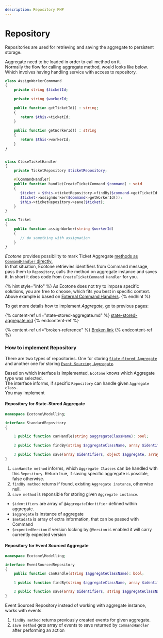 ```yaml
---
description: Repository PHP
---
```


# Repository

Repositories are used for retrieving and saving the aggregate to persistent storage.&#x20;

Aggregate need to be loaded in order to call method on it. \
Normally the flow for calling aggregate method, would looks like below. Which involves having handling service with access to repository.

```php
class AssignWorkerCommmand
{
    private string $ticketId;
    
    private string $workerId;
    
    public function getTicketId() : string;
    {
       return $this->ticketId;
    }
    
    public function getWorkerId() : string
    {
       return $this->workerId;
    }
}


class CloseTicketHandler
{
    private TicketRepository $ticketRepository;

    #[CommandHandler]
    public function handle(CreateTicketCommand $command) : void
    {
       $ticket = $this->ticketRepository->findBy($command->getTicketId());
       $ticket->assignWorker($command->getWorkerId());
       $this->ticketRepository->save($ticket);    
    }
}

class Ticket
{
    public function assignWorker(string $workerId)
    {
       // do something with assignation
    }
}
```

_Ecotone_ provides possibility to mark Ticket Aggregate [methods as `CommandHandler` directly.](state-stored-aggregate.md) \
In that situation, Ecotone retrievies identifiers from Command message, pass them to `Repository`, calls the method on aggregate instance and saves it. In short it does code from `CreateTicketCommand Handler` for you.&#x20;

{% hint style="info" %}
As Ecotone does not try to impose specific solutions, you are free to choose, which fits you best in specific context. Above example is based on [External Command Handlers](external-command-handlers.md).
{% endhint %}

To get more details how to implement _Aggregate,_ go to previous pages:

{% content-ref url="state-stored-aggregate.md" %}
[state-stored-aggregate.md](state-stored-aggregate.md)
{% endcontent-ref %}

{% content-ref url="broken-reference" %}
[Broken link](broken-reference)
{% endcontent-ref %}

### How to implement Repository

There are two types of repositories. One for storing [`State-Stored Aggregate`](state-stored-aggregate.md) and another one for storing [`Event Sourcing Aggregate`](broken-reference).

Based on which interface is implemented, `Ecotone` knows which Aggregate type was selected.\
The interface informs, if specific `Repository` can handle given `Aggregate class.`\
You may implement&#x20;

#### Repository for State-Stored Aggregate

```php
namespace Ecotone\Modelling;

interface StandardRepository
{
    
    1 public function canHandle(string $aggregateClassName): bool; 
    
    2 public function findBy(string $aggregateClassName, array $identifiers) : ?object;
    
    3 public function save(array $identifiers, object $aggregate, array $metadata, ?int $expectedVersion): void;
}
```

1. `canHandle method` informs, which `Aggregate Classes` can be handled with this `Repository`. Return true, if saving specific aggregate is possible, false otherwise.
2. `findBy method` returns if found, existing `Aggregate instance`, otherwise null.&#x20;
3. `save method` is reponsible for storing given `Aggregate instance`.&#x20;



* `$identifiers` are array of `@AggregateIdentifier` defined within aggregate.
* `$aggregate` is instance of aggregate
* `$metadata` is array of extra information, that can be passed with Command
* `$expectedVersion` if version locking by `@Version` is enabled it will carry currently expected version

#### Repository for Event Sourced Aggregate

```php
namespace Ecotone\Modelling;

interface EventSourcedRepository
{
    public function canHandle(string $aggregateClassName): bool;
    
    1 public function findBy(string $aggregateClassName, array $identifiers) :  EventStream;

    2 public function save(array $identifiers, string $aggregateClassName, array $events, array $metadata, int $versionBeforeHandling): void;
}
```

Event Sourced Repository  instead of working with aggregate instance, works with events.&#x20;

1. `findBy method` returns previously created events for given aggregate.&#x20;
2. `save method` gets array of events to save returned by `CommandHandler` after performing an action
